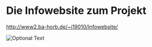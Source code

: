 # Die Infowebsite zum Projekt

http://www2.ba-horb.de/~i19010/Infowebsite/

![Optional Text](../Info-Website/Screenshot_1.jpg)

